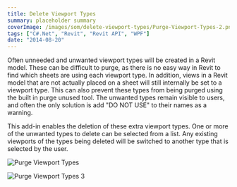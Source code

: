 ```yaml
---
title: Delete Viewport Types
summary: placeholder summary
coverImage: /images/som/delete-viewport-types/Purge-Viewport-Types-2.png
tags: ["C#.Net", "Revit", "Revit API", "WPF"]
date: "2014-08-20"
---
```


Often unneeded and unwanted viewport types will be created in a Revit model. These can be difficult to purge, as there is no easy way in Revit to find which sheets are using each viewport type. In addition, views in a Revit model that are not actually placed on a sheet will still internally be set to a viewport type. This can also prevent these types from being purged using the built in purge unused tool. The unwanted types remain visible to users, and often the only solution is add "DO NOT USE" to their names as a warning.

This add-in enables the deletion of these extra viewport types. One or more of the unwanted types to delete can be selected from a list. Any existing viewports of the types being deleted will be switched to another type that is selected by the user.

![Purge Viewport Types](/images/som/delete-viewport-types/Purge-Viewport-Types.png)

![Purge Viewport Types 3](/images/som/delete-viewport-types/Purge-Viewport-Types-3.png)
